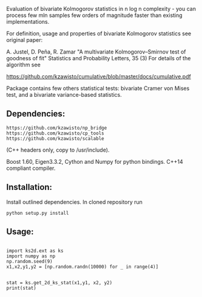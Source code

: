 
Evaluation of bivariate Kolmogorov statistics in n log n complexity - you can process few mln samples few orders of magnitude faster than existing implementations.

For definition, usage and properties of bivariate Kolmogorov statistics see original paper:

 A. Justel, D. Peña, R. Zamar "A multivariate Kolmogorov–Smirnov test of goodness of fit" Statistics and Probability Letters, 35 (3)
For details of the algorithm see 

https://github.com/kzawisto/cumulative/blob/master/docs/cumulative.pdf

Package contains few others statistical tests: bivariate Cramer von Mises test, and a bivariate variance-based statistics.

## Dependencies:

```
https://github.com/kzawisto/np_bridge
https://github.com/kzawisto/cp_tools
https://github.com/kzawisto/scalable
``` 
(C++ headers only, copy to /usr/include).

Boost 1.60, Eigen3.3.2, Cython and Numpy for python bindings.
C++14 compliant compiler.

## Installation:

Install outlined dependencies.
In cloned repository run
```
python setup.py install
```

## Usage:

```

import ks2d.ext as ks
import numpy as np
np.random.seed(9)
x1,x2,y1,y2 = [np.random.randn(10000) for _ in range(4)]


stat = ks.get_2d_ks_stat(x1,y1, x2, y2)
print(stat)
```
